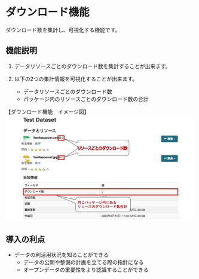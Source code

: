 # ダウンロード機能

ダウンロード数を集計し、可視化する機能です。

## 機能説明

1. データリソースごとのダウンロード数を集計することが出来ます。

2. 以下の2つの集計情報を可視化することが出来ます。
    * データリソースごとのダウンロード数
    * パッケージ内のリソースごとのダウンロード数の合計

【ダウンロード機能　イメージ図】
![ダウンロード機能 導入のイメージ図](../assets/download_image.jpg)

## 導入の利点

* データの利活用状況を知ることができる
    * データの公開や整備の計画を立てる際の指針になる
    * オープンデータの重要性をより認識することができる
